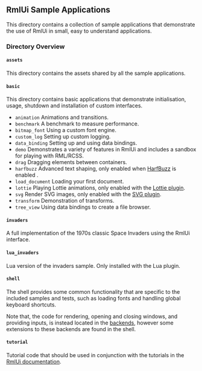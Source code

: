## RmlUi Sample Applications

This directory contains a collection of sample applications that demonstrate the use of RmlUi in small, easy to understand applications.

### Directory Overview

#### `assets`

This directory contains the assets shared by all the sample applications.

#### `basic`

This directory contains basic applications that demonstrate initialisation, usage, shutdown and installation of custom interfaces.

-  `animation`  Animations and transitions.
-  `benchmark`  A benchmark to measure performance.
-  `bitmap_font`  Using a custom font engine.
-  `custom_log`  Setting up custom logging.
-  `data_binding`  Setting up and using data bindings.
-  `demo`  Demonstrates a variety of features in RmlUi and includes a sandbox for playing with RML/RCSS.
-  `drag`  Dragging elements between containers.
-  `harfbuzz`  Advanced text shaping, only enabled when [HarfBuzz](https://harfbuzz.github.io/) is enabled .
-  `load_document`  Loading your first document.
-  `lottie`  Playing Lottie animations, only enabled with the [Lottie plugin](https://mikke89.github.io/RmlUiDoc/pages/cpp_manual/lottie.html).
-  `svg`  Render SVG images, only enabled with the [SVG plugin](https://mikke89.github.io/RmlUiDoc/pages/cpp_manual/svg.html).
-  `transform`  Demonstration of transforms.
-  `tree_view`  Using data bindings to create a file browser.

#### `invaders`

A full implementation of the 1970s classic Space Invaders using the RmlUi interface.

#### `lua_invaders`

Lua version of the invaders sample. Only installed with the Lua plugin.

#### `shell`

The shell provides some common functionality that are specific to the included samples and tests, such as loading fonts and handling global keyboard shortcuts.

Note that, the code for rendering, opening and closing windows, and providing inputs, is instead located in the [backends](../Backends/), however some extensions to these backends are found in the shell.

#### `tutorial`

Tutorial code that should be used in conjunction with the tutorials in the [RmlUi documentation](https://mikke89.github.io/RmlUiDoc/).
